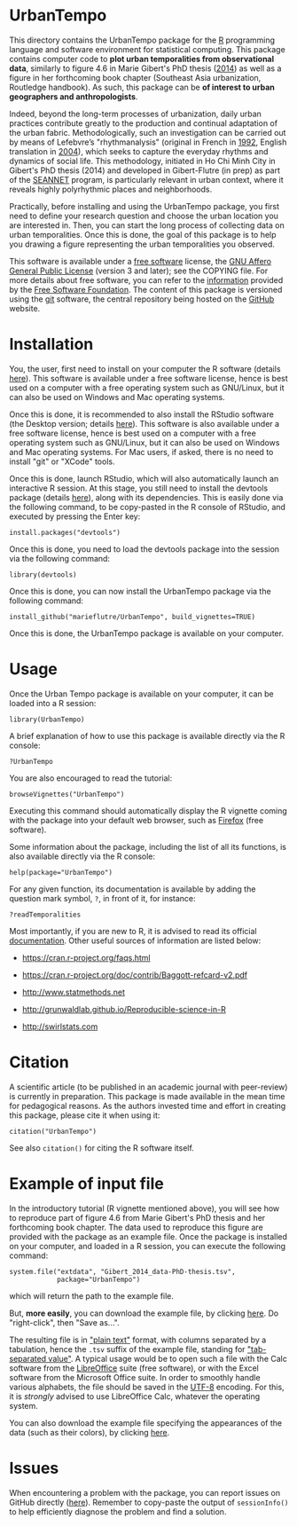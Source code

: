 **UrbanTempo**
==============

This directory contains the UrbanTempo package for the [R](https://www.r-project.org/) programming language and software environment for statistical computing.
This package contains computer code to **plot urban temporalities from observational data**, similarly to figure 4.6 in Marie Gibert's PhD thesis ([2014](https://www.academia.edu/7549254)) as well as a figure in her forthcoming book chapter (Southeast Asia urbanization, Routledge handbook).
As such, this package can be **of interest to urban geographers and anthropologists**.

Indeed, beyond the long-term processes of urbanization, daily urban practices contribute greatly to the production and continual adaptation of the urban fabric.
Methodologically, such an investigation can be carried out by means of Lefebvre’s "rhythmanalysis" (original in French in [1992](https://www.syllepse.net/lng_FR_srub_59_iprod_24-elements-de-rythmanalyse.html), English translation in [2004](https://www.bloomsbury.com/uk/rhythmanalysis-9781472507167/)), which seeks to capture the everyday rhythms and dynamics of social life.
This methodology, initiated in Ho Chi Minh City in Gibert's PhD thesis (2014) and developed in Gibert-Flutre (in prep) as part of the [SEANNET](https://ukna.asia/seannet) program, is particularly relevant in urban context, where it reveals highly polyrhythmic places and neighborhoods.

Practically, before installing and using the UrbanTempo package, you first need to define your research question and choose the urban location you are interested in.
Then, you can start the long process of collecting data on urban temporalities.
Once this is done, the goal of this package is to help you drawing a figure representing the urban temporalities you observed.

This software is available under a [free software](https://en.wikipedia.org/wiki/Free_software) license, the [GNU Affero General Public License](https://www.gnu.org/licenses/agpl.html) (version 3 and later); see the COPYING file.
For more details about free software, you can refer to the [information](https://www.gnu.org/philosophy/philosophy.en.html) provided by the [Free Software Foundation](https://en.wikipedia.org/wiki/Free_Software_Foundation).
The content of this package is versioned using the [git](http://www.git-scm.com/) software, the central repository being hosted on the [GitHub](https://github.com/marieflutre/UrbanTempo) website.


# Installation

You, the user, first need to install on your computer the R software (details [here](https://cloud.r-project.org/)).
This software is available under a free software license, hence is best used on a computer with a free operating system such as GNU/Linux, but it can also be used on Windows and Mac operating systems.

Once this is done, it is recommended to also install the RStudio software (the Desktop version; details [here](https://www.rstudio.com/products/rstudio/#Desktop)).
This software is also available under a free software license, hence is best used on a computer with a free operating system such as GNU/Linux, but it can also be used on Windows and Mac operating systems.
For Mac users, if asked, there is no need to install "git" or "XCode" tools.

Once this is done, launch RStudio, which will also automatically launch an interactive R session.
At this stage, you still need to install the devtools package (details [here](https://cran.r-project.org/package=devtools)), along with its dependencies.
This is easily done via the following command, to be copy-pasted in the R console of RStudio, and executed by pressing the Enter key:
```
install.packages("devtools")
```

Once this is done, you need to load the devtools package into the session via the following command:
```
library(devtools)
```

Once this is done, you can now install the UrbanTempo package via the following command:
```
install_github("marieflutre/UrbanTempo", build_vignettes=TRUE)
```

Once this is done, the UrbanTempo package is available on your computer.


# Usage

Once the Urban Tempo package is available on your computer, it can be loaded into a R session:
```
library(UrbanTempo)
```

A brief explanation of how to use this package is available directly via the R console:
```
?UrbanTempo
```

You are also encouraged to read the tutorial:
```
browseVignettes("UrbanTempo")
```

Executing this command should automatically display the R vignette coming with the package into your default web browser, such as [Firefox](https://en.wikipedia.org/wiki/Firefox) (free software).

Some information about the package, including the list of all its functions, is also available directly via the R console:
```
help(package="UrbanTempo")
```

For any given function, its documentation is available by adding the question mark symbol, `?`, in front of it, for instance:
```
?readTemporalities
```

Most importantly, if you are new to R, it is advised to read its official [documentation](https://cran.r-project.org/manuals.html).
Other useful sources of information are listed below:

* https://cran.r-project.org/faqs.html

* https://cran.r-project.org/doc/contrib/Baggott-refcard-v2.pdf

* http://www.statmethods.net

* http://grunwaldlab.github.io/Reproducible-science-in-R

* http://swirlstats.com


# Citation

A scientific article (to be published in an academic journal with peer-review) is currently in preparation. This package is made available in the mean time for pedagogical reasons. As the authors invested time and effort in creating this package, please cite it when using it:
```
citation("UrbanTempo")
```

See also `citation()` for citing the R software itself.


# Example of input file

In the introductory tutorial (R vignette mentioned above), you will see how to reproduce part of figure 4.6 from Marie Gibert's PhD thesis and her forthcoming book chapter.
The data used to reproduce this figure are provided with the package as an example file.
Once the package is installed on your computer, and loaded in a R session, you can execute the following command:
```
system.file("extdata", "Gibert_2014_data-PhD-thesis.tsv",
            package="UrbanTempo")
```
which will return the path to the example file.

But, **more easily**, you can download the example file, by clicking [here](https://raw.githubusercontent.com/marieflutre/UrbanTempo/master/inst/extdata/Gibert_2014_data-PhD-thesis.tsv).
Do "right-click", then "Save as...".

The resulting file is in ["plain text"](https://en.wikipedia.org/wiki/Plain_text) format, with columns separated by a tabulation, hence the `.tsv` suffix of the example file, standing for ["tab-separated value"](https://en.wikipedia.org/wiki/Tab-separated_values).
A typical usage would be to open such a file with the Calc software from the [LibreOffice](https://www.libreoffice.org/) suite (free software), or with the Excel software from the Microsoft Office suite.
In order to smoothly handle various alphabets, the file should be saved in the [UTF-8](https://en.wikipedia.org/wiki/UTF-8) encoding.
For this, it is *strongly* advised to use LibreOffice Calc, whatever the operating system.

You can also download the example file specifying the appearances of the data (such as their colors), by clicking [here](https://raw.githubusercontent.com/marieflutre/UrbanTempo/master/inst/extdata/Gibert_2014_colors-PhD-thesis.tsv).


# Issues

When encountering a problem with the package, you can report issues on GitHub directly ([here](https://github.com/marieflutre/UrbanTempo/issues)).
Remember to copy-paste the output of `sessionInfo()` to help efficiently diagnose the problem and find a solution.
